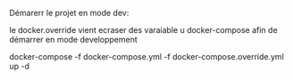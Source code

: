  Démarerr le projet en mode dev: 
 
 le docker.override vient ecraser des varaiable u docker-compose  afin de démarrer en mode developpement
 
 docker-compose -f docker-compose.yml -f docker-compose.override.yml up -d